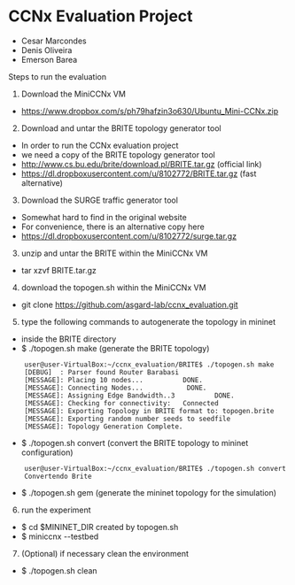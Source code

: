 CCNx Evaluation Project
=======================

* Cesar Marcondes
* Denis Oliveira
* Emerson Barea

Steps to run the evaluation

1. Download the MiniCCNx VM
  * https://www.dropbox.com/s/ph79hafzin3o630/Ubuntu_Mini-CCNx.zip

2. Download and untar the BRITE topology generator tool
  * In order to run the CCNx evaluation project
  * we need a copy of the BRITE topology generator tool
  * http://www.cs.bu.edu/brite/download.pl/BRITE.tar.gz (official link)
  * https://dl.dropboxusercontent.com/u/8102772/BRITE.tar.gz (fast alternative)

3. Download the SURGE traffic generator tool
  * Somewhat hard to find in the original website
  * For convenience, there is an alternative copy here
  * https://dl.dropboxusercontent.com/u/8102772/surge.tar.gz

3. unzip and untar the BRITE within the MiniCCNx VM
  * tar xzvf BRITE.tar.gz

4. download the topogen.sh within the MiniCCNx VM
  * git clone https://github.com/asgard-lab/ccnx_evaluation.git

5. type the following commands to autogenerate the topology in mininet
  * inside the BRITE directory
  * $ ./topogen.sh make (generate the BRITE topology)

```
    user@user-VirtualBox:~/ccnx_evaluation/BRITE$ ./topogen.sh make
    [DEBUG]  : Parser found Router Barabasi
    [MESSAGE]: Placing 10 nodes...          DONE.
    [MESSAGE]: Connecting Nodes...           DONE.
    [MESSAGE]: Assigning Edge Bandwidth..3          DONE.
    [MESSAGE]: Checking for connectivity:   Connected
    [MESSAGE]: Exporting Topology in BRITE format to: topogen.brite
    [MESSAGE]: Exporting random number seeds to seedfile
    [MESSAGE]: Topology Generation Complete.
```
  * $ ./topogen.sh convert (convert the BRITE topology to mininet configuration)

```
    user@user-VirtualBox:~/ccnx_evaluation/BRITE$ ./topogen.sh convert
    Convertendo Brite
```
  * $ ./topogen.sh gem (generate the mininet topology for the simulation)

6. run the experiment
  * $ cd $MININET_DIR created by topogen.sh
  * $ miniccnx --testbed

7. (Optional) if necessary clean the environment
  * $ ./topogen.sh clean
